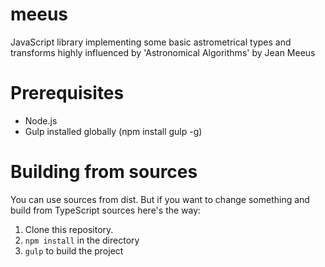 # meeus
JavaScript library implementing some basic astrometrical types and transforms highly influenced by 'Astronomical Algorithms' by Jean Meeus

# Prerequisites

- Node.js
- Gulp installed globally (npm install gulp -g)

# Building from sources

You can use sources from  dist. But if you want to change something and build from TypeScript sources here's the way:

1. Clone this repository.
2. `npm install` in the directory
3. `gulp` to build the project
